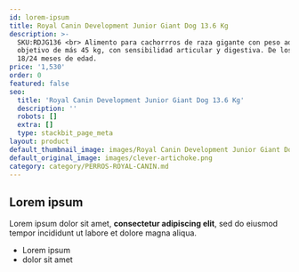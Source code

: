 ```yaml
---
id: lorem-ipsum
title: Royal Canin Development Junior Giant Dog 13.6 Kg
description: >-
  SKU:RDJG136 <br> Alimento para cachorrros de raza gigante con peso adulto
  objetivo de más 45 kg, con sensibilidad articular y digestiva. De los 8 a los
  18/24 meses de edad.
price: '1,530'
order: 0
featured: false
seo:
  title: 'Royal Canin Development Junior Giant Dog 13.6 Kg'
  description: ''
  robots: []
  extra: []
  type: stackbit_page_meta
layout: product
default_thumbnail_image: images/Royal Canin Development Junior Giant Dog.png
default_original_image: images/clever-artichoke.png
category: category/PERROS-ROYAL-CANIN.md
---
```

## Lorem ipsum

Lorem ipsum dolor sit amet, **consectetur adipiscing elit**, sed do eiusmod tempor incididunt ut labore et dolore magna aliqua.

- Lorem ipsum
- dolor sit amet